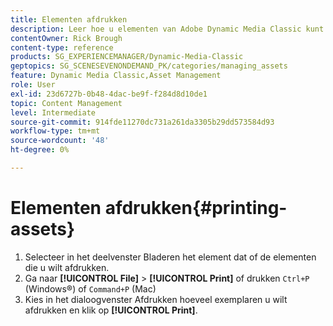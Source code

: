 ```yaml
---
title: Elementen afdrukken
description: Leer hoe u elementen van Adobe Dynamic Media Classic kunt afdrukken.
contentOwner: Rick Brough
content-type: reference
products: SG_EXPERIENCEMANAGER/Dynamic-Media-Classic
geptopics: SG_SCENESEVENONDEMAND_PK/categories/managing_assets
feature: Dynamic Media Classic,Asset Management
role: User
exl-id: 23d6727b-0b48-4dac-be9f-f284d8d10de1
topic: Content Management
level: Intermediate
source-git-commit: 914fde11270dc731a261da3305b29dd573584d93
workflow-type: tm+mt
source-wordcount: '48'
ht-degree: 0%

---
```


# Elementen afdrukken{#printing-assets}

1. Selecteer in het deelvenster Bladeren het element dat of de elementen die u wilt afdrukken.
1. Ga naar **[!UICONTROL File]** > **[!UICONTROL Print]** of drukken `Ctrl+P` (Windows®) of `Command+P` (Mac)
1. Kies in het dialoogvenster Afdrukken hoeveel exemplaren u wilt afdrukken en klik op **[!UICONTROL Print]**.
